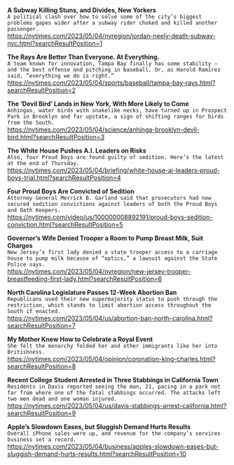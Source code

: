 **A Subway Killing Stuns, and Divides, New Yorkers**\
`A political clash over how to solve some of the city’s biggest problems gapes wider after a subway rider choked and killed another passenger.`\
https://nytimes.com/2023/05/04/nyregion/jordan-neely-death-subway-nyc.html?searchResultPosition=1

**The Rays Are Better Than Everyone. At Everything.**\
`A team known for innovation, Tampa Bay finally has some stability — and the best offense and pitching in baseball. Or, as Harold Ramírez said, “everything we do is right.”`\
https://nytimes.com/2023/05/04/sports/baseball/tampa-bay-rays.html?searchResultPosition=2

**The ‘Devil Bird’ Lands in New York, With More Likely to Come**\
`Anhingas, water birds with snakelike necks, have turned up in Prospect Park in Brooklyn and far upstate, a sign of shifting ranges for birds from the South.`\
https://nytimes.com/2023/05/04/science/anhinga-brooklyn-devil-bird.html?searchResultPosition=3

**The White House Pushes A.I. Leaders on Risks**\
`Also, four Proud Boys are found guilty of sedition. Here’s the latest at the end of Thursday.`\
https://nytimes.com/2023/05/04/briefing/white-house-ai-leaders-proud-boys-trial.html?searchResultPosition=4

**Four Proud Boys Are Convicted of Sedition**\
`Attorney General Merrick B. Garland said that prosecutors had now secured sedition convictions against leaders of both the Proud Boys and Oath Keepers.`\
https://nytimes.com/video/us/100000008892191/proud-boys-sedition-conviction.html?searchResultPosition=5

**Governor’s Wife Denied Trooper a Room to Pump Breast Milk, Suit Charges**\
`New Jersey’s first lady denied a state trooper access to a carriage house to pump milk because of “optics,” a lawsuit against the State Police says.`\
https://nytimes.com/2023/05/04/nyregion/new-jersey-trooper-breastfeeding-first-lady.html?searchResultPosition=6

**North Carolina Legislature Passes 12-Week Abortion Ban**\
`Republicans used their new supermajority status to push through the restriction, which stands to limit abortion access throughout the South if enacted.`\
https://nytimes.com/2023/05/04/us/abortion-ban-north-carolina.html?searchResultPosition=7

**My Mother Knew How to Celebrate a Royal Event**\
`She felt the monarchy folded her and other immigrants like her into Britishness.`\
https://nytimes.com/2023/05/04/opinion/coronation-king-charles.html?searchResultPosition=8

**Recent College Student Arrested in Three Stabbings in California Town**\
`Residents in Davis reported seeing the man, 21, pacing in a park not far from where one of the fatal stabbings occurred. The attacks left two men dead and one woman injured.`\
https://nytimes.com/2023/05/04/us/davis-stabbings-arrest-california.html?searchResultPosition=9

**Apple’s Slowdown Eases, but Sluggish Demand Hurts Results**\
`Overall iPhone sales were up, and revenue for the company’s services business set a record.`\
https://nytimes.com/2023/05/04/business/apples-slowdown-eases-but-sluggish-demand-hurts-results.html?searchResultPosition=10

